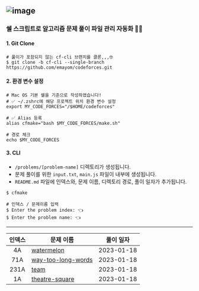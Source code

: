 <!-- Code Forces -->
![image](https://user-images.githubusercontent.com/49322948/159158565-ded8dc03-6676-496d-8496-1f9d05f3fb58.png) 
---
### 쉘 스크립트로 알고리즘 문제 풀이 파일 관리 자동화 :ok_woman: 
#### 1. Git Clone
```shell
# 풀이가 포함되지 않는 cf-cli 브랜치를 클론,,,🤓
$ git clone -b cf-cli --single-branch https://github.com/emayom/codeforces.git
```

#### 2. 환경 변수 설정
```shell 
# Mac OS 기본 쉘을 기준으로 작성하였습니다!
# ✅ ~/.zshrc에 해당 프로젝트 위치 환경 변수 설정
export MY_CODE_FORCES="/$HOME/codeforces"

# ✅ Alias 등록
alias cfmake="bash $MY_CODE_FORCES/make.sh"

# 경로 체크  
echo $MY_CODE_FORCES
```

#### 3. CLI 
- `/problems/[problem-name]` 디렉토리가 생성됩니다. 
- 문제 풀이를 위한 `input.txt`, `main.js` 파일이 내부에 생성됩니다. 
- `README.md` 파일에 인덱스와, 문제 이름, 디렉토리 경로, 풀이 일자가 추가됩니다. 

```shell
$ cfmake 

# 인덱스 / 문제이름 입력
$ Enter the problem index: 👈
$ Enter the problem name: 👈
```
---
| 인덱스 | 문제 이름 | 풀이 일자 |
|:-:|-|-|
| 4A | [watermelon](./problems/watermelon) | 2023-01-18 |
| 71A | [way-too-long-words](./problems/way-too-long-words)| 2023-01-18 |
| 231A | [team](./problems/team/) | 2023-01-18|
| 1A | [theatre-square](./problems/theatre-square/) | 2023-01-18 |
